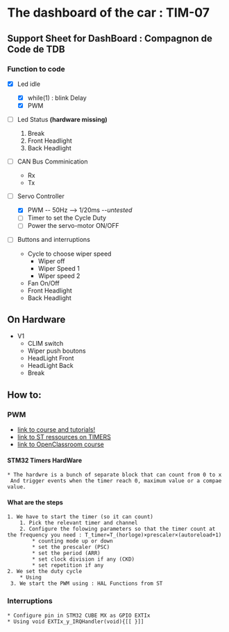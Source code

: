 # The dashboard of the car : TIM-07

## Support Sheet for DashBoard : Compagnon de Code de TDB

### Function to code

* [x]  Led idle
	* [x] while(1) : blink Delay	
	* [x] PWM 				

* [ ]  Led Status __(hardware missing)__
	1. Break
	2. Front Headlight
	3. Back Headlight

* [ ]  CAN Bus Comminication
	- Rx
	- Tx
		
* [ ]  Servo Controller 
	* [x] PWM -- 50Hz  --> 1/20ms  *--untested*
	* [ ] Timer to set the Cycle Duty 
	* [ ] Power the servo-motor ON/OFF

* [ ]  Buttons and interruptions
	* Cycle to choose wiper speed
		* Wiper off
	  	* Wiper Speed 1
		* Wiper speed 2
	* Fan On/Off
	* Front Headlight 
	* Back Headlight
   
## On Hardware
* V1
    * CLIM switch 
    * Wiper push boutons
    * HeadLight Front
	* HeadLight Back
    * Break 
## How to:

### PWM 

- [link to course and tutorials!](https://visualgdb.com/tutorials/arm/stm32/pwm/)
- [link to ST ressources on TIMERS](https://www.st.com/content/ccc/resource/training/technical/product_training/c4/1b/56/83/3a/a1/47/64/STM32L4_WDG_TIMERS_GPTIM.pdf/files/STM32L4_WDG_TIMERS_GPTIM.pdf/jcr:content/translations/en.STM32L4_WDG_TIMERS_GPTIM.pdf)
- [link to OpenClassroom course](https://openclassrooms.com/fr/courses/4117396-developpez-en-c-pour-lembarque/4629911-configurez-un-modulateur-de-longueur-d-impulsion)
#### STM32 Timers HardWare
	* The hardwre is a bunch of separate block that can count from 0 to x
	 And trigger events when the timer reach 0, maximum value or a compae value. 
#### What are the steps 
	1. We have to start the timer (so it can count)
		1. Pick the relevant timer and channel 
		2. Configure the folowing parameters so that the timer count at the frequency you need : T_timer=T_(horloge)×prescaler×(autoreload+1)
			* counting mode up or down
			* set the prescaler (PSC)
			* set the period (ARR)
			* set clock division if any (CKD)
			* set repetition if any 
    2. We set the duty cycle
        * Using 
     3. We start the PWM using : HAL Functions from ST
    
### Interruptions 
    * Configure pin in STM32 CUBE MX as GPIO EXTIx
    * Using void EXTIx_y_IRQHandler(void){[[ }]]